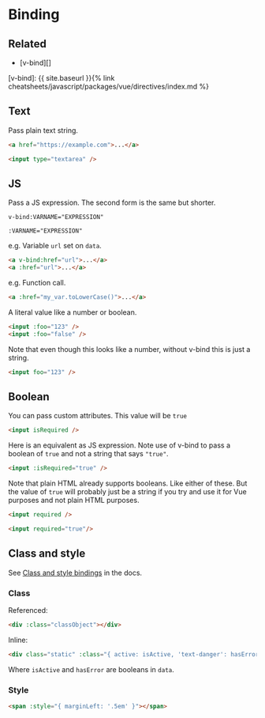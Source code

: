 # Binding


## Related

- [v-bind][]

[v-bind]: {{ site.baseurl }}{% link cheatsheets/javascript/packages/vue/directives/index.md %}


## Text

Pass plain text string.

```html
<a href="https://example.com">...</a>
```

```html
<input type="textarea" />
```


## JS

Pass a JS expression. The second form is the same but shorter.

```
v-bind:VARNAME="EXPRESSION"

:VARNAME="EXPRESSION"
```

e.g. Variable `url` set on `data`.

```html
<a v-bind:href="url">...</a>
<a :href="url">...</a>
```

e.g. Function call.

```html
<a :href="my_var.toLowerCase()">...</a>
```


A literal value like a number or boolean.

```html
<input :foo="123" />
<input :foo="false" />
```

Note that even though this looks like a number, without v-bind this is just a string.

```html
<input foo="123" />
```


## Boolean

You can pass custom attributes. This value will be `true`

```html
<input isRequired />
```

Here is an equivalent as JS expression. Note use of v-bind to pass a boolean of `true` and not a string that says `"true"`.

```html
<input :isRequired="true" />
```

Note that plain HTML already supports booleans. Like either of these. But the value of `true` will probably just be a string if you try and use it for Vue purposes and not plain HTML purposes.

```html
<input required />

<input required="true"/>
```


## Class and style

See [Class and style bindings][] in the docs.

[Class and style bindings]: https://v3.vuejs.org/guide/class-and-style.html#object-syntax

### Class

Referenced:

```html
<div :class="classObject"></div>
```

Inline:

```html
<div class="static" :class="{ active: isActive, 'text-danger': hasError }"></div>
```

Where `isActive` and `hasError` are booleans in `data`.

### Style

```html
<span :style="{ marginLeft: '.5em' }"></span>
```
